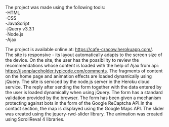 
The project was made using the following tools:<br>
-HTML<br>
-CSS<br>
-JavaScript<br>
-jQuery v3.3.1<br>
-Node.js<br>
-Ajax<br>

The project is available online at: https://cafe-cracow.herokuapp.com/. <br>
The site is responsive - its layout automatically adapts to the screen size of the device. On the site, the user has the possibility to review the recommendations whose content is loaded with the help of Ajax from api: https://jsonplaceholder.typicode.com/comments. The fragments of content on the home page and animation effects are loaded dynamically using jQuery. The site is serviced by the node.js server in the Heroku cloud service. The reply after sending the form together with the data entered by the user is loaded dynamically when using jQuery. The form has a standard validation provided by the browser. The form has been given a mechanism protecting against bots in the form of the Google ReCaptcha API.In the contact section, the map is displayed using the Google Maps API. The slider was created using the jquery-rwd-slider library. The animation was created using ScrollReval 4 libraries.
